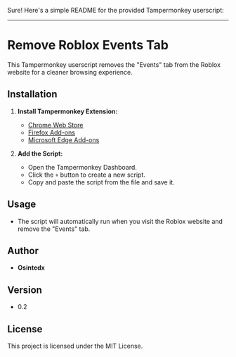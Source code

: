 Sure! Here's a simple README for the provided Tampermonkey userscript:

---

# Remove Roblox Events Tab

This Tampermonkey userscript removes the "Events" tab from the Roblox website for a cleaner browsing experience.

## Installation

1. **Install Tampermonkey Extension:**
   - [Chrome Web Store](https://chrome.google.com/webstore/detail/tampermonkey/dhdgffkkebhmkfjojejmpbldmpobfkfo)
   - [Firefox Add-ons](https://addons.mozilla.org/en-US/firefox/addon/tampermonkey/)
   - [Microsoft Edge Add-ons](https://microsoftedge.microsoft.com/addons/detail/tampermonkey/dhdgffkkebhmkfjojejmpbldmpobfkfo)

2. **Add the Script:**
   - Open the Tampermonkey Dashboard.
   - Click the `+` button to create a new script.
   - Copy and paste the script from the file and save it.

## Usage

- The script will automatically run when you visit the Roblox website and remove the "Events" tab.

## Author

- **Osintedx**

## Version

- 0.2

## License

This project is licensed under the MIT License.
